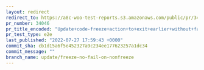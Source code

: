 ```yaml
---
layout: redirect
redirect_to: https://a8c-woo-test-reports.s3.amazonaws.com/public/pr/34046/e2e/index.html
pr_number: 34046
pr_title_encoded: "Update+code-freeze+action+to+exit+earlier+without+fail+on+non-release+days"
pr_test_type: e2e
last_published: "2022-07-27 17:59:43 +0000"
commit_sha: cb1d15a6f5e452327a9c234ee177623257a1dc34
commit_message: ""
branch_name: update/freeze-no-fail-on-nonfreeze
---
```

